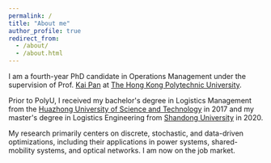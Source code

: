 ```yaml
---
permalink: /
title: "About me"
author_profile: true
redirect_from: 
  - /about/
  - /about.html
---
```


I am a fourth-year PhD candidate in Operations Management under the supervision of Prof. [Kai Pan](https://www.polyu.edu.hk/lms/people/academic-staff/kai-pan) at [The Hong Kong Polytechnic University](https://www.polyu.edu.hk/en/).

Prior to PolyU, I received my bachelor's degree in Logistics Management from the [Huazhong University of Science and Technology](https://www.hust.edu.cn/) in 2017 and my master's degree in Logistics Engineering from [Shandong University](https://www.sdu.edu.cn/) in 2020.

My research primarily centers on discrete, stochastic, and data-driven optimizations, including their applications in power systems, shared-mobility systems, and optical networks. I am now on the job market.
